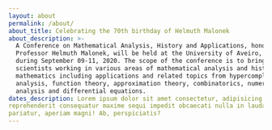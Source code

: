 ```yaml
---
layout: about
permalink: /about/
about_title: Celebrating the 70th birthday of Helmuth Malonek
about_description: >-
  A Conference on Mathematical Analysis, History and Applications, honoring
  Professor Helmuth Malonek, will be held at the University of Aveiro, Portugal,
  during September 09-11, 2020. The scope of the conference is to bring together
  scientists working in various areas of mathematical analysis and history of
  mathematics including applications and related topics from hypercomplex
  analysis, function theory, approximation theory, combinatorics, numerical
  analysis and differential equations.
dates_description: Lorem ipsum dolor sit amet consectetur, adipisicing elit. Optio eius ducimus voluptates fugiat,
reprehenderit consequatur maxime sequi impedit obcaecati nulla in laudantium velit porro hic
pariatur, aperiam magni! Ab, perspiciatis?
---
```


